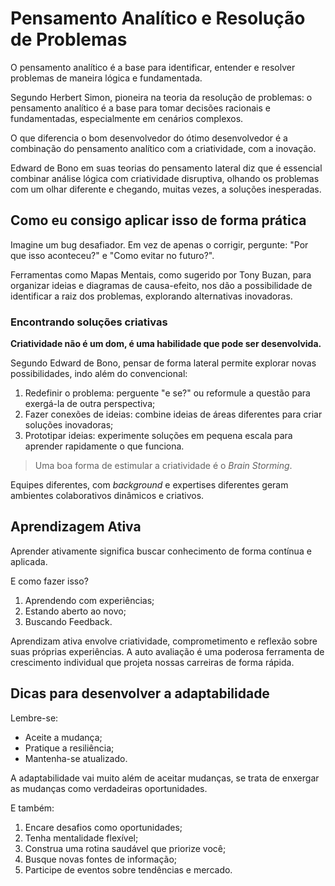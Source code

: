 # Pensamento Analítico e Resolução de Problemas

O pensamento analítico é a base para identificar, entender e resolver problemas
de maneira lógica e fundamentada.

Segundo Herbert Simon, pioneira na teoria da resolução de problemas: o pensamento
analítico é a base para tomar decisões racionais e fundamentadas, especialmente
em cenários complexos.

O que diferencia o bom desenvolvedor do ótimo desenvolvedor é a combinação do
pensamento analítico com a criatividade, com a inovação.

Edward de Bono em suas teorias do pensamento lateral diz que é essencial combinar
análise lógica com criatividade disruptiva, olhando os problemas com um olhar
diferente e chegando, muitas vezes, a soluções inesperadas.

## Como eu consigo aplicar isso de forma prática

Imagine um bug desafiador. Em vez de apenas o corrigir, pergunte: "Por que isso
aconteceu?" e "Como evitar no futuro?".

Ferramentas como Mapas Mentais, como sugerido por Tony Buzan, para organizar
ideias e diagramas de causa-efeito, nos dão a possibilidade de identificar a
raiz dos problemas, explorando alternativas inovadoras.

### Encontrando soluções criativas

**Criatividade não é um dom, é uma habilidade que pode ser desenvolvida.**

Segundo Edward de Bono, pensar de forma lateral permite explorar novas
possibilidades, indo além do convencional:

1. Redefinir o problema: perguente "e se?" ou reformule a questão para exergá-la
de outra perspectiva;
2. Fazer conexões de ideias: combine ideias de áreas diferentes para criar
soluções inovadoras;
3. Prototipar ideias: experimente soluções em pequena escala para aprender
rapidamente o que funciona.

> Uma boa forma de estimular a criatividade é o _Brain Storming_.

Equipes diferentes, com _background_ e expertises diferentes geram ambientes
colaborativos dinâmicos e criativos.

## Aprendizagem Ativa

Aprender ativamente significa buscar conhecimento de forma contínua e aplicada.

E como fazer isso?

1. Aprendendo com experiências;
2. Estando aberto ao novo;
3. Buscando Feedback.

Aprendizam ativa envolve criatividade, comprometimento e reflexão sobre suas
próprias experiências. A auto avaliação é uma poderosa ferramenta de crescimento
individual que projeta nossas carreiras de forma rápida.

## Dicas para desenvolver a adaptabilidade

Lembre-se:

- Aceite a mudança;
- Pratique a resiliência;
- Mantenha-se atualizado.

A adaptabilidade vai muito além de aceitar mudanças, se trata de enxergar as
mudanças como verdadeiras oportunidades.

E também:

1. Encare desafios como oportunidades;
2. Tenha mentalidade flexível;
3. Construa uma rotina saudável que priorize você;
4. Busque novas fontes de informação;
5. Participe de eventos sobre tendências e mercado.